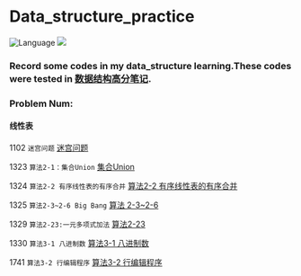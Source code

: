 # Data_structure_practice

![Language](https://img.shields.io/badge/language-Python%20%2F%20C++%2011-orange.svg)  ![](https://img.shields.io/crates/l/rustc-serialize.svg)

### Record some codes in my data_structure learning.These codes  were tested in [数据结构高分笔记](http://codeup.cn/problemset.php?search=%E6%95%B0%E6%8D%AE%E7%BB%93%E6%9E%84%E9%AB%98%E5%88%86%E7%AC%94%E8%AE%B0).

### Problem Num:

#### 线性表

1102 `迷宫问题` [迷宫问题](http://codeup.cn/problem.php?id=1102)

1323 `算法2-1：集合Union`  [集合Union](http://codeup.cn/problem.php?id=1323)

1324 `算法2-2 有序线性表的有序合并` [算法2-2 有序线性表的有序合并](http://codeup.cn/problem.php?id=1324)

1325 `算法2-3~2-6 Big Bang` [算法 2-3~2-6](http://codeup.cn/problem.php?id=1325)

1329 `算法2-23:一元多项式加法` [算法2-23](http://codeup.cn/problem.php?id=1329)

1330 `算法3-1 八进制数` [算法3-1 八进制数](http://codeup.cn/problem.php?id=1330)

1741 `算法3-2 行编辑程序` [算法3-2 行编辑程序](http://codeup.cn/problem.php?id=1741)


